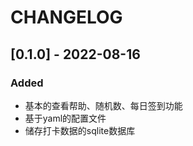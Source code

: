 # CHANGELOG

## [0.1.0] - 2022-08-16

### Added

- 基本的查看帮助、随机数、每日签到功能
- 基于yaml的配置文件
- 储存打卡数据的sqlite数据库


